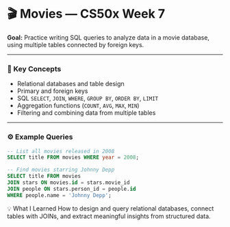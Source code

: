 # 🎬 Movies — CS50x Week 7

**Goal:** Practice writing SQL queries to analyze data in a movie database, using multiple tables connected by foreign keys.

---

### 🧠 Key Concepts
- Relational databases and table design  
- Primary and foreign keys  
- SQL `SELECT`, `JOIN`, `WHERE`, `GROUP BY`, `ORDER BY`, `LIMIT`  
- Aggregation functions (`COUNT`, `AVG`, `MAX`, `MIN`)  
- Filtering and combining data from multiple tables  

---

### ⚙️ Example Queries
```sql
-- List all movies released in 2008
SELECT title FROM movies WHERE year = 2008;

-- Find movies starring Johnny Depp
SELECT title FROM movies
JOIN stars ON movies.id = stars.movie_id
JOIN people ON stars.person_id = people.id
WHERE people.name = 'Johnny Depp';
```
💡 What I Learned
How to design and query relational databases, connect tables with JOINs, and extract meaningful insights from structured data.
